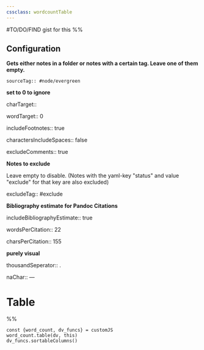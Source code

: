 ```yaml
---
cssclass: wordcountTable
---
```

#TO/DO/FIND gist for this
%%

## Configuration

**Gets either notes in a folder or notes with a certain tag. Leave one of them empty.**

`sourceTag:: #node/evergreen
`

**set to 0 to ignore**


charTarget:: 

wordTarget:: 0

includeFootnotes:: true

charactersIncludeSpaces:: false

excludeComments:: true

**Notes to exclude**

Leave empty to disable. (Notes with the yaml-key "status" and value "exclude" for that key are also excluded)

excludeTag:: #exclude

**Bibliography estimate for Pandoc Citations**

includeBibliographyEstimate:: true

wordsPerCitation:: 22

charsPerCitation:: 155

**purely visual**

thousandSeperator:: .

naChar:: —

# Table

%%
```dataviewjs
const {word_count, dv_funcs} = customJS
word_count.table(dv, this)
dv_funcs.sortableColumns()

```
